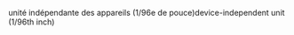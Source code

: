 <span data-ttu-id="44a45-101">unité indépendante des appareils (1/96e de pouce)</span><span class="sxs-lookup"><span data-stu-id="44a45-101">device-independent unit (1/96th inch)</span></span>